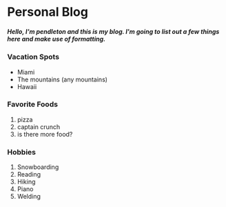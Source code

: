 # Personal Blog

##### Hello, I'm pendleton and this is my blog. I'm going to list out a few things here and make use of formatting.

### Vacation Spots
* Miami
* The mountains (any mountains)
* Hawaii

### Favorite Foods
1.  pizza
2. captain crunch
3. is there more food?

### Hobbies
1. Snowboarding
2. Reading
3. Hiking
4. Piano
5. Welding